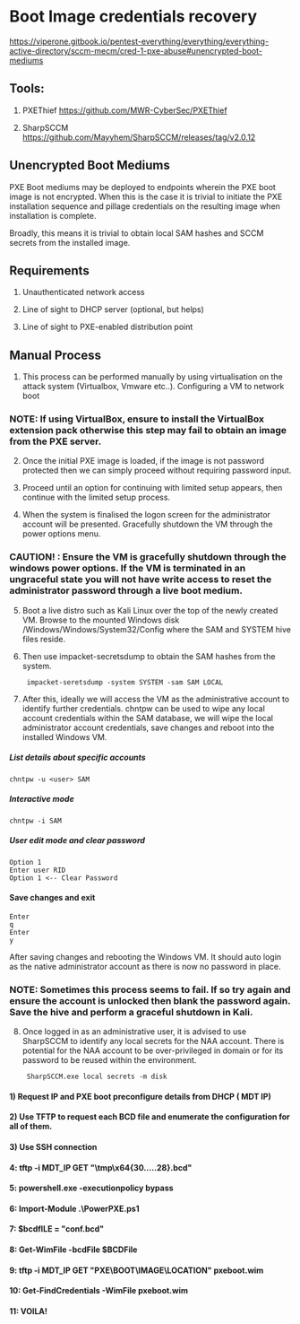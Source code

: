 # Boot Image credentials recovery

https://viperone.gitbook.io/pentest-everything/everything/everything-active-directory/sccm-mecm/cred-1-pxe-abuse#unencrypted-boot-mediums

## Tools: 

1) PXEThief https://github.com/MWR-CyberSec/PXEThief

2) SharpSCCM https://github.com/Mayyhem/SharpSCCM/releases/tag/v2.0.12

## Unencrypted Boot Mediums

PXE Boot mediums may be deployed to endpoints wherein the PXE boot image is not encrypted. When this is the case it is trivial to initiate the PXE installation sequence and pillage credentials on the resulting image when installation is complete. 

Broadly, this means it is trivial to obtain local SAM hashes and SCCM secrets from the installed image.

## Requirements

1) Unauthenticated network access

2) Line of sight to DHCP server (optional, but helps)

3) Line of sight to PXE-enabled distribution point

## Manual Process

1) This process can be performed manually by using virtualisation on the attack system (Virtualbox, Vmware etc..). Configuring a VM to network boot 

### NOTE: If using VirtualBox, ensure to install the VirtualBox extension pack otherwise this step may fail to obtain an image from the PXE server.

2) Once the initial PXE image is loaded, if the image is not password protected then we can simply proceed without requiring password input.

3) Proceed until an option for continuing with limited setup appears, then continue with the limited setup process.

4) When the system is finalised the logon screen for the administrator account will be presented. Gracefully shutdown the VM through the power options menu. 

### CAUTION! : Ensure the VM is gracefully shutdown through the windows power options. If the VM is terminated in an ungraceful state you will not have write access to reset the administrator password through a live boot medium.

5) Boot a live distro such as Kali Linux over the top of the newly created VM. Browse to the mounted Windows disk /Windows/Windows/System32/Config where the SAM and SYSTEM hive files reside. 

6) Then use impacket-secretsdump to obtain the SAM hashes from the system.

        impacket-seretsdump -system SYSTEM -sam SAM LOCAL

7) After this, ideally we will access the VM as the administrative account to identify further credentials. chntpw can be used to wipe any local account credentials within the SAM database, we will wipe the local administrator account credentials, save changes and reboot into the installed Windows VM.

##### List details about specific accounts

    chntpw -u <user> SAM

##### Interactive mode

    chntpw -i SAM

##### User edit mode and clear password
    
    Option 1
    Enter user RID
    Option 1 <-- Clear Password

#### Save changes and exit
    
    Enter
    q
    Enter
    y

After saving changes and rebooting the Windows VM. It should auto login as the native administrator account as there is now no password in place.

### NOTE: Sometimes this process seems to fail. If so try again and ensure the account is unlocked then blank the password again. Save the hive and perform a graceful shutdown in Kali.

8) Once logged in as an administrative user, it is advised to use SharpSCCM to identify any local secrets for the NAA account. There is potential for the NAA account to be over-privileged in domain or for its password to be reused within the environment.

        SharpSCCM.exe local secrets -m disk

#### 1) Request IP and PXE boot preconfigure details from DHCP ( MDT IP)

#### 2) Use TFTP to request each BCD file and enumerate the configuration for all of them.

#### 3) Use SSH connection

#### 4: tftp -i MDT_IP GET "\tmp\x64{30.....28}.bcd"

#### 5: powershell.exe -executionpolicy bypass

#### 6: Import-Module .\PowerPXE.ps1

#### 7: $bcdfILE = "conf.bcd"

#### 8: Get-WimFile -bcdFile $BCDFile

#### 9: tftp -i MDT_IP GET "PXE\BOOT\IMAGE\LOCATION" pxeboot.wim

#### 10: Get-FindCredentials -WimFile pxeboot.wim

#### 11: VOILA!

